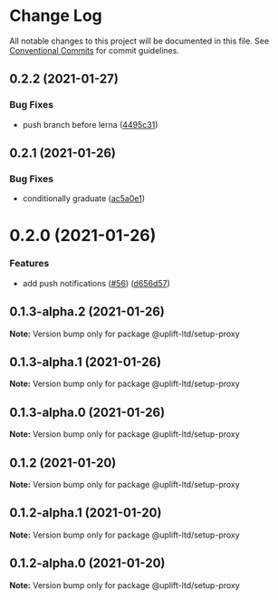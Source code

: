 # Change Log

All notable changes to this project will be documented in this file.
See [Conventional Commits](https://conventionalcommits.org) for commit guidelines.

## 0.2.2 (2021-01-27)


### Bug Fixes

* push branch before lerna ([4495c31](https://github.com/uplift-ltd/nexus/commit/4495c311019edad65242fddfcbec3763a86f528c))





## 0.2.1 (2021-01-26)


### Bug Fixes

* conditionally graduate ([ac5a0e1](https://github.com/uplift-ltd/nexus/commit/ac5a0e1fc880399a0b498e7eac042f1572fee991))





# 0.2.0 (2021-01-26)


### Features

* add push notifications ([#56](https://github.com/uplift-ltd/nexus/issues/56)) ([d656d57](https://github.com/uplift-ltd/nexus/commit/d656d57fa545c77c9c28aab77e57ea43a2bacc60))





## 0.1.3-alpha.2 (2021-01-26)

**Note:** Version bump only for package @uplift-ltd/setup-proxy





## 0.1.3-alpha.1 (2021-01-26)

**Note:** Version bump only for package @uplift-ltd/setup-proxy





## 0.1.3-alpha.0 (2021-01-26)

**Note:** Version bump only for package @uplift-ltd/setup-proxy





## 0.1.2 (2021-01-20)

**Note:** Version bump only for package @uplift-ltd/setup-proxy





## 0.1.2-alpha.1 (2021-01-20)

**Note:** Version bump only for package @uplift-ltd/setup-proxy





## 0.1.2-alpha.0 (2021-01-20)

**Note:** Version bump only for package @uplift-ltd/setup-proxy
